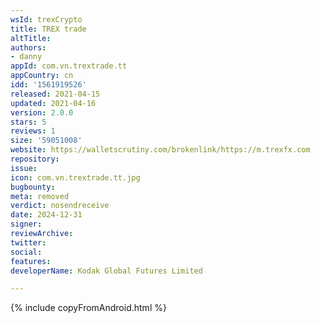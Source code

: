 ```yaml
---
wsId: trexCrypto
title: TREX trade
altTitle: 
authors:
- danny
appId: com.vn.trextrade.tt
appCountry: cn
idd: '1561919526'
released: 2021-04-15
updated: 2021-04-16
version: 2.0.0
stars: 5
reviews: 1
size: '59051008'
website: https://walletscrutiny.com/brokenlink/https://m.trexfx.com
repository: 
issue: 
icon: com.vn.trextrade.tt.jpg
bugbounty: 
meta: removed
verdict: nosendreceive
date: 2024-12-31
signer: 
reviewArchive: 
twitter: 
social: 
features: 
developerName: Kodak Global Futures Limited

---
```


{% include copyFromAndroid.html %}
